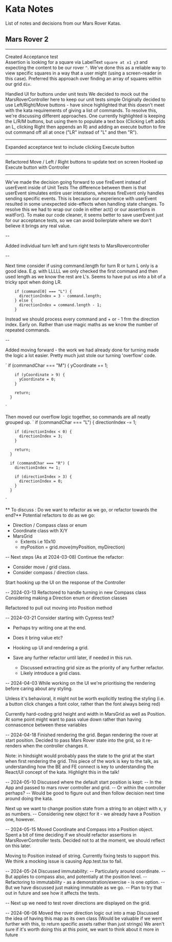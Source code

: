 # Kata Notes

List of notes and decisions from our Mars Rover Katas.

## Mars Rover 2

---

Created Acceptance test  
Assertion is looking for a square via LabelText `square at x1 y3` and expecting the content to be our rover `^`.
We've done this as a reliable way to view specific squares in a way that a user might (using a screen-reader in this case). Preferred this approach over finding an array of squares within our grid `div`.

Handled UI for buttons under unit tests
We decided to mock out the MarsRoverController here to keep our unit tests simple
Originally decided to use Left/Right/Move buttons - have since highlighted that this doesn't meet with the kata requirements of giving a list of commands.
To resolve this, we're discussing different approaches. One currently highlighted is keeping the L/R/M buttons, but using them to populate a text box (Clicking Left adds an L, clicking Right then appends an R) and adding an execute button to fire out command off all at once ("LR" instead of "L" and then "R").

---

Expanded acceptance test to include clicking Execute button

---

Refactored Move / Left / Right buttons to update text on screen
Hooked up Execute button with Controller

---

We've made the decision going forward to use fireEvent instead of userEvent inside of Unit Tests
The difference between them is that userEvent simulates entire user interations, whereas fireEvent only handles sending specific events.
This is because our experience with userEvent resulted in some unexpected side-effects when handling state changes.
To resolve this we had to wrap our code in either act() or our assertions in waitFor().
To make our code cleaner, it seems better to save userEvent just for our acceptance tests, so we can avoid boilerplate where we don't believe it brings any real value.

--

Added individual turn left and turn right tests to MarsRovercontroller

--

Next time consider if using command.length for turn R or turn L only is a good idea.
E.g. with LLLLL we only checked the first command and then used length as we know the rest are L's.
Seems to have put us into a bit of a tricky spot when doing LR.

```
    if (command[0] === "L") {
      directionIndex = 3 - command.length;
    } else {
      directionIndex = command.length - 1;
    }
```

Instead we should process every command and + or - 1 frm the direction index. Early on.
Rather than use magic maths as we know the number of repeated commands.

--

Added moving forward - the work we had already done for turning made the logic a lot easier.
Pretty much just stole our turning 'overflow' code.

`
if (commandChar === "M") {
yCoordinate += 1;

        if (yCoordinate > 9) {
          yCoordinate = 0;
        }

        return;
      }

`

Then moved our overflow logic together, so commands are all neatly grouped up.
`
if (commandChar === "L") {
directionIndex -= 1;

        if (directionIndex < 0) {
          directionIndex = 3;
        }

        return;
      }

      if (commandChar === "R") {
        directionIndex += 1;

        if (directionIndex > 3) {
          directionIndex = 0;
        }
      }

`

** To discuss : Do we want to refactor as we go, or refactor towards the end?**
Potential refactors to do as we go:

- Direction / Compass class or enum
- Coordinate class with X/Y
- MarsGrid
  - Extents i.e 10x10
  - myPosition = grid.move(myPosition, myDirection)

-- Next steps (As at 2024-03-08)
Continue the refactor:

- Consider move / grid class.
- Consider compass / direction class.

Start hooking up the UI on the response of the Controller

-- 2024-03-13
Refactored to handle turning in new Compass class
Considering making a Direction enum or direction classes

Refactored to pull out moving into Position method

-- 2024-03-21
Consider starting with Cypress test?

- Perhaps try writing one at the end.
- Does it bring value etc?

- Hooking up UI and rendering a grid.
- Save any further refactor until later, if needed in this run.
  - Discussed extracting grid size as the priority of any further refactor.
  - Likely introduce a grid class.

-- 2024-04-03
While working on the UI we're prioritising the rendering before caring about any styling.

Unless it's behavioral, it might not be worth explicitly testing the styling (i.e. a button click changes a font color, rather than the font always being red)

Currently hard-coding grid height and width in MarsGrid as well as Position. At some point might want to pass value down rather than having connascence between these variables

-- 2024-04-18
Finished rendering the grid.
Began rendering the rover at start position.
Decided to pass Mars Rover state into the grid, so it re-renders when the controller changes it.

Note: in hindsight would probably pass the state to the grid at the start when first rendering the grid.
This piece of the work is key to the talk, as understanding how the BE and FE connect is key to understanding the React/UI concept of the kata.
Highlight this in the talk!

-- 2024-05-10
Discussed where the default start position is kept:
-- In the App and passed to mars rover controller and grid.
-- Or within the controller perhaps?
-- Would be good to figure out and then follow decision next time around doing the kata.

Next up we want to change position state from a string to an object with x, y as numbers.
-- Considering new object for it - we already have a Position one, however.

-- 2024-05-15
Moved Coordinate and Compass into a Position object. Spent a bit of time deciding if we should refactor assertions in MarsRoverController tests.
Decided not to at the moment, we should reflect on this later.

Moving to Position instead of string. Currently fixing tests to support this. We think a mocking issue is causing App.test.tsx to fail.

-- 2024-05-24
Discussed immutability:
-- Particularly around coordinate.
-- But applies to compass also, and potentially at the position level.
-- Refactoring to immutability - as a demonstration/exercise - is one option.
-- But we have discussed just making immutable as we go.
-- Plan to try that out in future and see how it affects the tests.

-- Next up we need to test rover directions are displayed on the grid.

-- 2024-06-06
Moved the rover direction logic out into a map
Discussed the idea of having this map as its own class (Would be valuable if we went further with this, to return specific assets rather than just strings)
We aren't sure if it's worth doing this at this point, we want to think about it more in future
